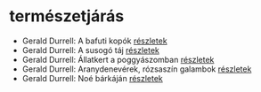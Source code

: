 # természetjárás

- Gerald Durrell: A bafuti kopók [részletek](_details/Gerald%20Durrell.md#id_862)
- Gerald Durrell: A susogó táj [részletek](_details/Gerald%20Durrell.md#id_871)
- Gerald Durrell: Állatkert a poggyászomban [részletek](_details/Gerald%20Durrell.md#id_49)
- Gerald Durrell: Aranydenevérek, rózsaszín galambok [részletek](_details/Gerald%20Durrell.md#id_875)
- Gerald Durrell: Noé bárkáján [részletek](_details/Gerald%20Durrell.md#id_870)